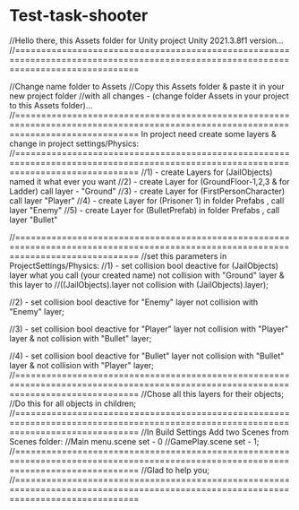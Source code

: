 # Test-task-shooter
//Hello there, this Assets folder for Unity project Unity 2021.3.8f1 version...
//====================================================================================================================================

//Change name folder to Assets
//Copy this Assets folder & paste it in your new project folder 
//with all changes - (change folder Assets in your project to this Assets folder)...
//====================================================================================================================================
In project need create some layers & change in project settings/Physics:
//====================================================================================================================================
//1) - create Layers for (JailObjects) named it what ever you want
//2) - create Layer for (GroundFloor-1,2,3 & for Ladder) call layer - "Ground" 
//3) - create Layer for (FirstPersonCharacter) call layer "Player"
//4) - create Layer for (Prisoner 1) in folder Prefabs , call layer "Enemy"
//5) - create Layer for (BulletPrefab) in folder Prefabs , call layer "Bullet"

//====================================================================================================================================
//set this parameters in ProjectSettings/Physics:
//1) - set collision bool deactive for (JailObjects) layer what you call (your created name) not collision with "Ground" layer & this layer to
//((JailObjects).layer not collision with (JailObjects).layer);

//2) - set collision bool deactive for "Enemy" layer not collision with "Enemy" layer;

//3) - set collision bool deactive for "Player" layer not collision with "Player" layer & not collision with "Bullet" layer;

//4) - set collision bool deactive for "Bullet" layer not collision with "Bullet" layer & not collision with "Player" layer;
//====================================================================================================================================
//Chose all this layers for their objects;
//Do this for all objects in children;
//====================================================================================================================================
//In Build Settings Add two Scenes from Scenes folder:
//Main menu.scene set - 0
//GamePlay.scene set - 1;
//====================================================================================================================================
//Glad to help you;
//====================================================================================================================================
